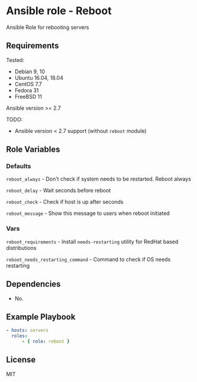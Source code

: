 # Ansible role - Reboot

Ansible Role for rebooting servers

## Requirements

Tested:

- Debian 9, 10
- Ubuntu 16.04, 18.04
- CentOS 7.7
- Fedora 31
- FreeBSD 11

Ansible version >= 2.7

TODO:

- Ansible version < 2.7 support (without `reboot` module)

## Role Variables

### Defaults

`reboot_always` - Don't check if system needs to be restarted. Reboot always

`reboot_delay` - Wait <N> seconds before reboot

`reboot_check` - Check if host is up after <N> seconds

`reboot_message` - Show this message to users when reboot initiated

### Vars

`reboot_requirements` - Install `needs-restarting` utility for RedHat based distributions

`reboot_needs_restarting_command` - Command to check if OS needs restarting

## Dependencies

- No.

## Example Playbook

```yaml
- hosts: servers
  roles:
      - { role: reboot }
```

## License

MIT
